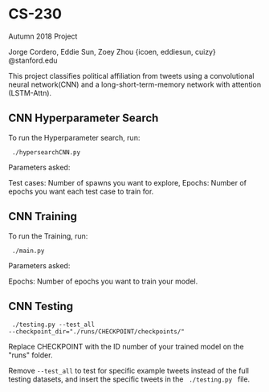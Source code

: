 # CS-230

Autumn 2018 Project

Jorge Cordero, Eddie Sun, Zoey Zhou 
{icoen, eddiesun, cuizy} @stanford.edu

This project classifies political affiliation from tweets using a convolutional neural network(CNN) and a long-short-term-memory network with attention (LSTM-Attn).

<h2>CNN Hyperparameter Search</h2>
To run the Hyperparameter search, run:

<code> ./hypersearchCNN.py </code> 

Parameters asked: 

Test cases: Number of spawns you want to explore, 
Epochs: Number of epochs you want each test case to train for.  

<h2>CNN Training</h2>

To run the Training, run:

<code> ./main.py </code> 

Parameters asked: 

Epochs: Number of epochs you want to train your model.  

<h2>CNN Testing</h2>

<code> ./testing.py  --test_all --checkpoint_dir="./runs/CHECKPOINT/checkpoints/" </code> 
  
Replace CHECKPOINT with the ID number of your trained model on the "runs" folder.
  
Remove <code>--test_all</code> to test for specific example tweets instead of the full testing datasets, and insert the specific tweets in the <code> ./testing.py </code> file.


